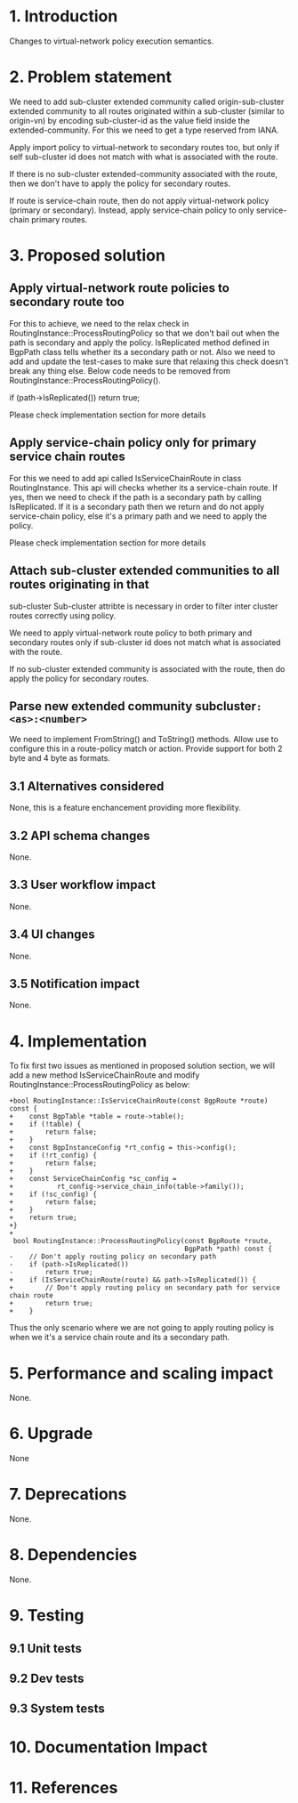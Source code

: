 # 1. Introduction
Changes to virtual-network policy execution semantics.

# 2. Problem statement
We need to add sub-cluster extended community called origin-sub-cluster extended
community to all routes originated within a sub-cluster (similar to origin-vn)
by encoding sub-cluster-id as the value field inside the extended-community.
For this we need to get a type reserved from IANA.

Apply import policy to virtual-network to secondary routes too, but only if self
sub-cluster id does not match with what is associated with the route.

If there is no sub-cluster extended-community associated with the route, then we
don't have to apply the policy for secondary routes.

If route is service-chain route, then do not apply virtual-network policy
(primary or secondary). Instead, apply service-chain policy to only
service-chain primary routes.

# 3. Proposed solution
## Apply virtual-network route policies to secondary route too
For this to achieve, we need to the relax check in
RoutingInstance::ProcessRoutingPolicy so that we don't bail out when the path is
secondary and apply the policy. IsReplicated method defined in BgpPath class
tells whether its a secondary path or not.
Also we need to add and update the test-cases to make sure that relaxing this
check doesn't break any thing else.
Below code needs to be removed from RoutingInstance::ProcessRoutingPolicy().

if (path->IsReplicated())
  return true;

Please check implementation section for more details

## Apply service-chain policy only for primary service chain routes
For this we need to add api called IsServiceChainRoute in class RoutingInstance.
This api will checks whether its a service-chain route. If yes, then we need to
check if the path is a secondary path by calling IsReplicated. If it is a
secondary path then we return and do not apply service-chain policy, else it's
a primary path and we need to apply the policy.

Please check implementation section for more details

## Attach sub-cluster extended communities to all routes originating in that
sub-cluster
Sub-cluster attribte is necessary in order to filter inter cluster routes
correctly using policy.

We need to apply virtual-network route policy to both primary and secondary
routes only if sub-cluster id does not match what is associated with the route.

If no sub-cluster extended community is associated with the route, then do apply
the policy for secondary routes.

## Parse new extended community subcluster```:<as>:<number>```
We need to implement FromString() and ToString() methods. Allow use to configure
this in a route-policy match or action.
Provide support for both 2 byte and 4 byte as formats.

## 3.1 Alternatives considered
None, this is a feature enchancement providing more flexibility.

## 3.2 API schema changes
None.

## 3.3 User workflow impact
None.

## 3.4 UI changes
None.

## 3.5 Notification impact
None.

# 4. Implementation
To fix first two issues as mentioned in proposed solution section, we will add a
new method IsServiceChainRoute and modify RoutingInstance::ProcessRoutingPolicy
as below:
```
+bool RoutingInstance::IsServiceChainRoute(const BgpRoute *route) const {
+    const BgpTable *table = route->table();
+    if (!table) {
+        return false;
+    }
+    const BgpInstanceConfig *rt_config = this->config();
+    if (!rt_config) {
+        return false;
+    }
+    const ServiceChainConfig *sc_config =
+           rt_config->service_chain_info(table->family());
+    if (!sc_config) {
+        return false;
+    }
+    return true;
+}
+
 bool RoutingInstance::ProcessRoutingPolicy(const BgpRoute *route,
                                            BgpPath *path) const {
-    // Don't apply routing policy on secondary path
-    if (path->IsReplicated())
-        return true;
+    if (IsServiceChainRoute(route) && path->IsReplicated()) {
+        // Don't apply routing policy on secondary path for service chain route
+        return true;
+    }
```
Thus the only scenario where we are not going to apply routing policy is when we
it's a service chain route and its a secondary path.

# 5. Performance and scaling impact
None.

# 6. Upgrade
None

# 7. Deprecations
None.

# 8. Dependencies
None.

# 9. Testing
## 9.1 Unit tests
## 9.2 Dev tests
## 9.3 System tests

# 10. Documentation Impact
# 11. References
